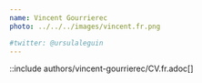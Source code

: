 ```yaml
---
name: Vincent Gourrierec
photo: ../../../images/vincent.fr.png

#twitter: @ursulaleguin
---
```


::include authors/vincent-gourrierec/CV.fr.adoc[]
